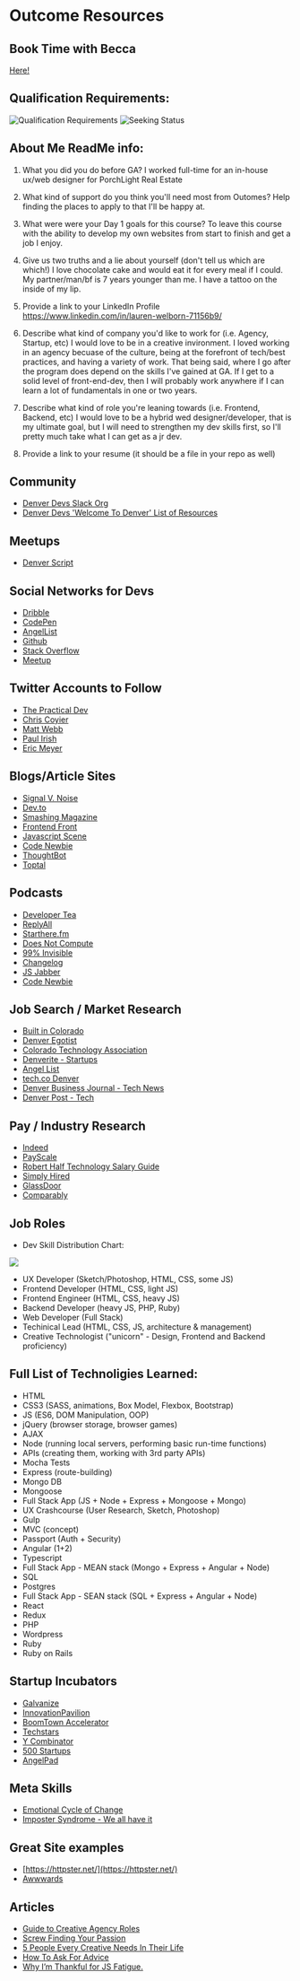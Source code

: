 # Outcome Resources

## Book Time with Becca

[Here!](https://calendly.com/becca-zukowski)

## Qualification Requirements:

![Qualification Requirements](img/qualification.png)
![Seeking Status](img/seekingstatus.png)

## About Me ReadMe info:

1. What you did you do before GA?
	I worked full-time for an in-house ux/web designer for PorchLight Real Estate

2. What kind of support do you think you'll need most from Outomes?
	Help finding the places to apply to that I'll be happy at.

3. What were were your Day 1 goals for this course?
	To leave this course with the ability to develop my own websites from start to finish and get a job I enjoy.

4. Give us two truths and a lie about yourself (don't tell us which are which!)
	I love chocolate cake and would eat it for every meal if I could.
	My partner/man/bf is 7 years younger than me.
	I have a tattoo on the inside of my lip.

5. Provide a link to your LinkedIn Profile 
	https://www.linkedin.com/in/lauren-welborn-71156b9/

6. Describe what kind of company you'd like to work for (i.e. Agency, Startup, etc)
	I would love to be in a creative invironment. I loved working in an agency becuase of the culture, being at the forefront of tech/best practices, and having a variety of work. That being said, where I go after the program does depend on the skills I've gained at GA. If I get to a solid level of front-end-dev, then I will probably work anywhere if I can learn a lot of fundamentals in one or two years.

7. Describe what kind of role you're leaning towards (i.e. Frontend, Backend, etc)
	I would love to be a hybrid wed designer/developer, that is my ultimate goal, but I will need to strengthen my dev skills first, so I'll pretty much take what I can get as a jr dev.

8. Provide a link to your resume (it should be a file in your repo as well)

## Community

- [Denver Devs Slack Org](https://join.denverdevs.org/)
- [Denver Devs 'Welcome To Denver' List of Resources](https://github.com/Denver-Devs/welcome-to-denver)

## Meetups

- [Denver Script](https://www.meetup.com/DenverScript/)

## Social Networks for Devs

- [Dribble](https://dribbble.com/)
- [CodePen](http://codepen.io/)
- [AngelList](https://angel.co/)
- [Github](https://github.com/)
- [Stack Overflow](https://stackoverflow.com/)
- [Meetup](http://www.meetup.com/)

## Twitter Accounts to Follow

- [The Practical Dev](https://twitter.com/ThePracticalDev)
- [Chris Coyier](https://twitter.com/chriscoyier)
- [Matt Webb](https://twitter.com/creatify_me)
- [Paul Irish](https://twitter.com/paul_irish)
- [Eric Meyer](https://twitter.com/meyerweb)

## Blogs/Article Sites

- [Signal V. Noise](https://m.signalvnoise.com/)
- [Dev.to](https://dev.to/)
- [Smashing Magazine](https://www.smashingmagazine.com/)
- [Frontend Front](https://frontendfront.com/)
- [Javascript Scene](https://medium.com/javascript-scene)
- [Code Newbie](http://www.codenewbie.org/)
- [ThoughtBot](https://robots.thoughtbot.com/)
- [Toptal](https://www.toptal.com/blog)

## Podcasts

- [Developer Tea](https://spec.fm/podcasts/developer-tea)
- [ReplyAll](https://gimletmedia.com/reply-all/)
- [Starthere.fm](http://starthere.fm/)
- [Does Not Compute](https://spec.fm/podcasts/does-not-compute)
- [99% Invisible](http://99percentinvisible.org/)
- [Changelog](https://changelog.com/)
- [JS Jabber](https://devchat.tv/js-jabber)
- [Code Newbie](http://www.codenewbie.org/podcast)

## Job Search / Market Research

- [Built in Colorado](www.builtincolorado.com)
- [Denver Egotist](www.thedenveregotist.com/)
- [Colorado Technology Association](www.coloradotechnology.org/)
- [Denverite - Startups](www.denverite.com/category/business/denver-startups/)
- [Angel List](www.angellist.com)
- [tech.co Denver](tech.co/city/denver)
- [Denver Business Journal - Tech News](www.bizjournals.com/denver/industry-news/technology)
- [Denver Post - Tech](www.denverpost.com/business/colorado-technology/)

## Pay / Industry Research

- [Indeed](www.indeed.com/salary)
- [PayScale](www.payscale.com/)
- [Robert Half Technology Salary Guide](https://www.roberthalf.com/workplace-research/salary-guides)
- [Simply Hired](www.simplyhired.com/salaries.html)
- [GlassDoor](https://www.glassdoor.com)
- [Comparably](https://www.comparably.com/)

## Job Roles

- Dev Skill Distribution Chart:

![](img/DevChart.png)

- UX Developer (Sketch/Photoshop, HTML, CSS, some JS)
- Frontend Developer (HTML, CSS, light JS)
- Frontend Engineer (HTML, CSS, heavy JS)
- Backend Developer (heavy JS, PHP, Ruby)
- Web Developer (Full Stack)
- Techinical Lead (HTML, CSS, JS, architecture & management)
- Creative Technologist ("unicorn" - Design, Frontend and Backend proficiency)

## Full List of Technoligies Learned:

- HTML
- CSS3 (SASS, animations, Box Model, Flexbox, Bootstrap)
- JS (ES6, DOM Manipulation, OOP)
- jQuery (browser storage, browser games)
- AJAX
- Node (running local servers, performing basic run-time functions)
- APIs (creating them, working with 3rd party APIs)
- Mocha Tests
- Express (route-building)
- Mongo DB
- Mongoose
- Full Stack App (JS + Node + Express + Mongoose + Mongo)
- UX Crashcourse (User Research, Sketch, Photoshop)
- Gulp
- MVC (concept)
- Passport (Auth + Security)
- Angular (1+2)
- Typescript
- Full Stack App - MEAN stack (Mongo + Express + Angular + Node)
- SQL
- Postgres
- Full Stack App - SEAN stack (SQL + Express + Angular + Node)
- React
- Redux
- PHP
- Wordpress
- Ruby
- Ruby on Rails


## Startup Incubators

- [Galvanize](http://www.galvanize.com/become-a-member/)
- [InnovationPavilion](www.InnovationPavilion.com/)
- [BoomTown Accelerator](www.boomtownaccelerator.com/)
- [Techstars](www.techstars.com/programs/boulder-program/)
- [Y Combinator](https://www.ycombinator.com/)
- [500 Startups](500.co/)
- [AngelPad](angelpad.org/)

## Meta Skills

- [Emotional Cycle of Change](http://65.media.tumblr.com/83daa5739159b1b193664466a5bc55ed/tumblr_nfxsazVp0Y1tp5jhzo1_1280.png)
- [Imposter Syndrome - We all have it](https://davidwalsh.name/impostor-syndrome)

## Great Site examples

- [https://httpster.net/](https://httpster.net/)
- [Awwwards](http://www.awwwards.com/)

## Articles

- [Guide to Creative Agency Roles](http://www.creativebloq.com/agencies/ultimate-guide-creative-agency-roles-41411464)
- [Screw Finding Your Passion](http://markmanson.net/passion)
- [5 People Every Creative Needs In Their Life](https://blog.musicbed.com/articles/the-5-people-every-creative-needs-in-life/177?utm_campaign=mb-blog&utm_medium=post&utm_source=facebook&utm_content=five-people-creative)
- [How To Ask For Advice](https://medium.com/art-of-practicality/how-to-study-people-you-admire-and-ask-for-their-advice-ef5d1c821763#.qqgfmlmsd)
- [Why I’m Thankful for JS Fatigue.](https://medium.com/javascript-scene/why-im-thankful-for-js-fatigue-i-know-you-re-sick-of-those-words-but-this-is-different-296fae0c888f#.ue2m3s1xi)
